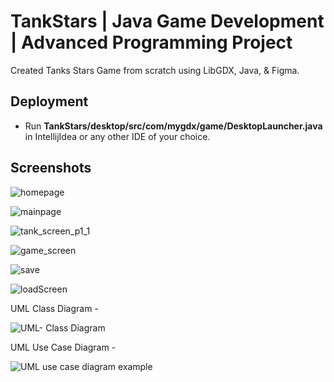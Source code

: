 # TankStars | Java Game Development | Advanced Programming Project

Created Tanks Stars Game from scratch using LibGDX, Java, & Figma. 


## Deployment
* Run **TankStars/desktop/src/com/mygdx/game/DesktopLauncher.java** in IntellijIdea or any other IDE of your choice.



## Screenshots

![homepage](https://user-images.githubusercontent.com/108218688/209275049-e30562e6-8760-47c2-ad60-0e0a03485f85.png)




![mainpage](https://user-images.githubusercontent.com/108218688/209275075-a02e2f0d-7521-4ef8-84f5-907035e3636d.png)




![tank_screen_p1_1](https://user-images.githubusercontent.com/108218688/209275097-9b38db12-d2e3-4516-b5cb-e43e52699e53.png)




![game_screen](https://user-images.githubusercontent.com/108218688/209275548-93cd16d0-5050-497f-b714-0e76c21ec8a8.png)




![save](https://user-images.githubusercontent.com/108218688/209275189-7c37c903-5961-4935-b937-8b075112420e.png)




![loadScreen](https://user-images.githubusercontent.com/108218688/209275204-c3fae084-503a-451d-8c50-de602343dde2.png)








UML Class Diagram -

![UML- Class Diagram](https://user-images.githubusercontent.com/108218688/209279149-544398c4-9be6-4688-ba77-7f181f39b055.png)



UML Use Case Diagram -

![UML use case diagram example](https://user-images.githubusercontent.com/108218688/209279211-b185d809-c47f-4d19-95a0-52735ba29d9c.png)

